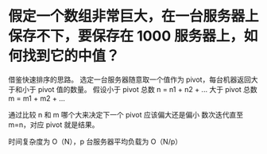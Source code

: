 # 假定一个数组非常巨大，在一台服务器上保存不下，要保存在 1000 服务器上，如何找到它的中值？
借鉴快速排序的思路。
选定一台服务器随意取一个值作为 pivot，每台机器返回大于和小于 pivot 值的数量。
假设小于 pivot 总数 n = n1 + n2 + ...
大于 pivot 总数 m = m1 + m2 + ...

通过比较 n 和 m 哪个大来决定下一个 pivot 应该偏大还是偏小
数次迭代直至 m=n，对应 pivot 就是结果。

时间复杂度为 O（N），p 台服务器平均负载为 O（N/p）

